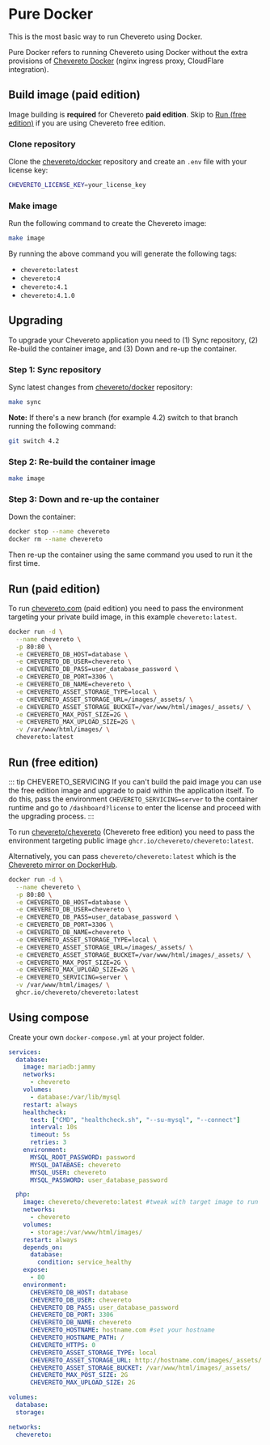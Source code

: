 # Pure Docker

This is the most basic way to run Chevereto using Docker.

Pure Docker refers to running Chevereto using Docker without the extra provisions of [Chevereto Docker](README.md) (nginx ingress proxy, CloudFlare integration).

## Build image (paid edition)

Image building is **required** for Chevereto **paid edition**. Skip to [Run (free edition)](#run-free-edition) if you are using Chevereto free edition.

### Clone repository

Clone the [chevereto/docker](https://github.com/chevereto/docker) repository and create an `.env` file with your license key:

```sh
CHEVERETO_LICENSE_KEY=your_license_key
```

### Make image

Run the following command to create the Chevereto image:

```sh
make image
```

By running the above command you will generate the following tags:

* `chevereto:latest`
* `chevereto:4`
* `chevereto:4.1`
* `chevereto:4.1.0`

## Upgrading

To upgrade your Chevereto application you need to (1) Sync repository, (2) Re-build the container image, and (3) Down and re-up the container.

### Step 1: Sync repository

Sync latest changes from [chevereto/docker](https://github.com/chevereto/docker) repository:

```sh
make sync
```

**Note:** If there's a new branch (for example 4.2) switch to that branch running the following command:

```sh
git switch 4.2
```

### Step 2: Re-build the container image

```sh
make image
```

### Step 3: Down and re-up the container

Down the container:

```sh
docker stop --name chevereto
docker rm --name chevereto
```

Then re-up the container using the same command you used to run it the first time.

## Run (paid edition)

To run [chevereto.com](https://chevereto.com/pricing) (paid edition) you need to pass the environment targeting your private build image, in this example `chevereto:latest`.

```sh
docker run -d \
  --name chevereto \
  -p 80:80 \
  -e CHEVERETO_DB_HOST=database \
  -e CHEVERETO_DB_USER=chevereto \
  -e CHEVERETO_DB_PASS=user_database_password \
  -e CHEVERETO_DB_PORT=3306 \
  -e CHEVERETO_DB_NAME=chevereto \
  -e CHEVERETO_ASSET_STORAGE_TYPE=local \
  -e CHEVERETO_ASSET_STORAGE_URL=/images/_assets/ \
  -e CHEVERETO_ASSET_STORAGE_BUCKET=/var/www/html/images/_assets/ \
  -e CHEVERETO_MAX_POST_SIZE=2G \
  -e CHEVERETO_MAX_UPLOAD_SIZE=2G \
  -v /var/www/html/images/ \
  chevereto:latest
```

## Run (free edition)

::: tip CHEVERETO_SERVICING
If you can't build the paid image you can use the free edition image and upgrade to paid within the application itself. To do this, pass the environment `CHEVERETO_SERVICING=server` to the container runtime and go to `/dashboard?license` to enter the license and proceed with the upgrading process.
:::

To run [chevereto/chevereto](https://github.com/chevereto/chevereto) (Chevereto free edition) you need to pass the environment targeting public image `ghcr.io/chevereto/chevereto:latest`.

Alternatively, you can pass `chevereto/chevereto:latest` which is the [Chevereto mirror on DockerHub](https://hub.docker.com/r/chevereto/chevereto).

```sh
docker run -d \
  --name chevereto \
  -p 80:80 \
  -e CHEVERETO_DB_HOST=database \
  -e CHEVERETO_DB_USER=chevereto \
  -e CHEVERETO_DB_PASS=user_database_password \
  -e CHEVERETO_DB_PORT=3306 \
  -e CHEVERETO_DB_NAME=chevereto \
  -e CHEVERETO_ASSET_STORAGE_TYPE=local \
  -e CHEVERETO_ASSET_STORAGE_URL=/images/_assets/ \
  -e CHEVERETO_ASSET_STORAGE_BUCKET=/var/www/html/images/_assets/ \
  -e CHEVERETO_MAX_POST_SIZE=2G \
  -e CHEVERETO_MAX_UPLOAD_SIZE=2G \
  -e CHEVERETO_SERVICING=server \
  -v /var/www/html/images/ \
  ghcr.io/chevereto/chevereto:latest
```

## Using compose

Create your own `docker-compose.yml` at your project folder.

```yml
services:
  database:
    image: mariadb:jammy
    networks:
      - chevereto
    volumes:
      - database:/var/lib/mysql
    restart: always
    healthcheck:
      test: ["CMD", "healthcheck.sh", "--su-mysql", "--connect"]
      interval: 10s
      timeout: 5s
      retries: 3
    environment:
      MYSQL_ROOT_PASSWORD: password
      MYSQL_DATABASE: chevereto
      MYSQL_USER: chevereto
      MYSQL_PASSWORD: user_database_password

  php:
    image: chevereto/chevereto:latest #tweak with target image to run
    networks:
      - chevereto
    volumes:
      - storage:/var/www/html/images/
    restart: always
    depends_on:
      database:
        condition: service_healthy
    expose:
      - 80
    environment:
      CHEVERETO_DB_HOST: database
      CHEVERETO_DB_USER: chevereto
      CHEVERETO_DB_PASS: user_database_password
      CHEVERETO_DB_PORT: 3306
      CHEVERETO_DB_NAME: chevereto
      CHEVERETO_HOSTNAME: hostname.com #set your hostname
      CHEVERETO_HOSTNAME_PATH: /
      CHEVERETO_HTTPS: 0
      CHEVERETO_ASSET_STORAGE_TYPE: local
      CHEVERETO_ASSET_STORAGE_URL: http://hostname.com/images/_assets/ #hostname-aware URL
      CHEVERETO_ASSET_STORAGE_BUCKET: /var/www/html/images/_assets/
      CHEVERETO_MAX_POST_SIZE: 2G
      CHEVERETO_MAX_UPLOAD_SIZE: 2G

volumes:
  database:
  storage:

networks:
  chevereto:
```
